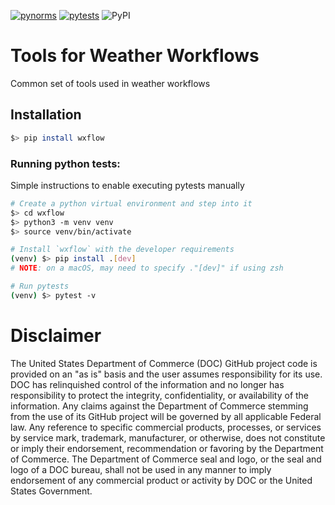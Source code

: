 [![pynorms](https://github.com/NOAA-EMC/wxflow/actions/workflows/pynorms.yaml/badge.svg)](https://github.com/NOAA-EMC/wxflow/actions/workflows/pynorms.yaml)
[![pytests](https://github.com/NOAA-EMC/wxflow/actions/workflows/pytests.yaml/badge.svg)](https://github.com/NOAA-EMC/wxflow/actions/workflows/pytests.yaml)
![PyPI](https://img.shields.io/pypi/v/:wxflow)

# Tools for Weather Workflows

Common set of tools used in weather workflows

## Installation
```sh
$> pip install wxflow
```

### Running python tests:
Simple instructions to enable executing pytests manually
```sh
# Create a python virtual environment and step into it
$> cd wxflow
$> python3 -m venv venv
$> source venv/bin/activate

# Install `wxflow` with the developer requirements
(venv) $> pip install .[dev]
# NOTE: on a macOS, may need to specify ."[dev]" if using zsh

# Run pytests
(venv) $> pytest -v
```

# Disclaimer

The United States Department of Commerce (DOC) GitHub project code is provided
on an "as is" basis and the user assumes responsibility for its use. DOC has
relinquished control of the information and no longer has responsibility to
protect the integrity, confidentiality, or availability of the information. Any
claims against the Department of Commerce stemming from the use of its GitHub
project will be governed by all applicable Federal law. Any reference to
specific commercial products, processes, or services by service mark,
trademark, manufacturer, or otherwise, does not constitute or imply their
endorsement, recommendation or favoring by the Department of Commerce. The
Department of Commerce seal and logo, or the seal and logo of a DOC bureau,
shall not be used in any manner to imply endorsement of any commercial product
or activity by DOC or the United States Government.
